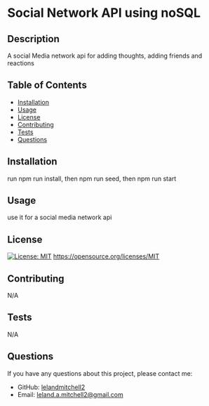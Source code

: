 # Social Network API using noSQL

  ## Description
  A social Media network api for adding thoughts, adding friends and reactions

  ## Table of Contents
  * [Installation](#installation)
  * [Usage](#usage)
  * [License](#license)
  * [Contributing](#contributing)
  * [Tests](#tests)
  * [Questions](#questions)

  ## Installation
  run npm run install, then npm run seed, then npm run start

  ## Usage
  use it for a social media network api

  ## License
  [![License: MIT](https://img.shields.io/badge/License-MIT-yellow.svg)](https://opensource.org/licenses/MIT)
  https://opensource.org/licenses/MIT

  ## Contributing
  N/A

  ## Tests
  N/A

  ## Questions
  If you have any questions about this project, please contact me:
  
  * GitHub: [lelandmitchell2](https://github.com/lelandmitchell2)
  * Email: leland.a.mitchell2@gmail.com

